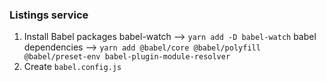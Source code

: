 ### Listings service
1. Install Babel packages
babel-watch --> `yarn add -D babel-watch`
babel dependencies --> `yarn add @babel/core @babel/polyfill @babel/preset-env babel-plugin-module-resolver`
2. Create `babel.config.js`